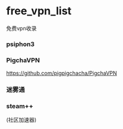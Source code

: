 # free_vpn_list
免费vpn收录
### psiphon3

### PigchaVPN
https://github.com/pigpigchacha/PigchaVPN

### 迷雾通


### steam++
(社区加速器)
